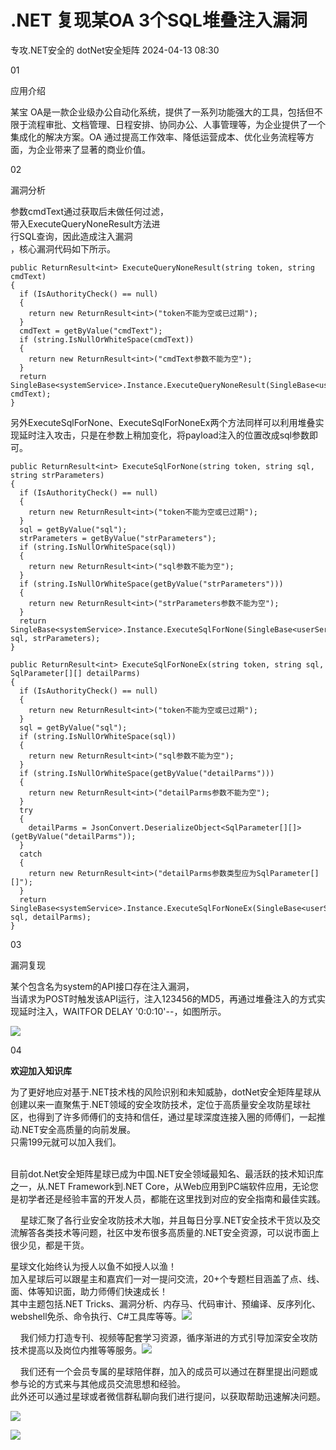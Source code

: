 #  .NET 复现某OA 3个SQL堆叠注入漏洞   
专攻.NET安全的  dotNet安全矩阵   2024-04-13 08:30  
  
01  
  
应用介绍  
  
某宝 OA是一款企业级办公自动化系统，提供了一系列功能强大的工具，包括但不限于流程审批、文档管理、日程安排、协同办公、人事管理等，为企业提供了一个集成化的解决方案。OA 通过提高工作效率、降低运营成本、优化业务流程等方面，为企业带来了显著的商业价值。  
  
  
  
02  
  
漏洞分析  
  
参数cmdText通过获取后未做任何过滤，  
带入ExecuteQueryNoneResult方法进  
行SQL查询，因此造成注入漏洞  
，核心漏洞代码如下所示。  
```
public ReturnResult<int> ExecuteQueryNoneResult(string token, string cmdText)
{
  if (IsAuthorityCheck() == null)
  {
    return new ReturnResult<int>("token不能为空或已过期");
  }
  cmdText = getByValue("cmdText");
  if (string.IsNullOrWhiteSpace(cmdText))
  {
    return new ReturnResult<int>("cmdText参数不能为空");
  }
  return SingleBase<systemService>.Instance.ExecuteQueryNoneResult(SingleBase<userService>.Instance.GetConnectionString(token), cmdText);
}
```  
  
另外ExecuteSqlForNone、ExecuteSqlForNoneEx两个方法同样可以利用堆叠实现延时注入攻击，只是在参数上稍加变化，将payload注入的位置改成sql参数即可。  
```
public ReturnResult<int> ExecuteSqlForNone(string token, string sql, string strParameters)
{
  if (IsAuthorityCheck() == null)
  {
    return new ReturnResult<int>("token不能为空或已过期");
  }
  sql = getByValue("sql");
  strParameters = getByValue("strParameters");
  if (string.IsNullOrWhiteSpace(sql))
  {
    return new ReturnResult<int>("sql参数不能为空");
  }
  if (string.IsNullOrWhiteSpace(getByValue("strParameters")))
  {
    return new ReturnResult<int>("strParameters参数不能为空");
  }
  return SingleBase<systemService>.Instance.ExecuteSqlForNone(SingleBase<userService>.Instance.GetConnectionString(token), sql, strParameters);
}
```  
```
public ReturnResult<int> ExecuteSqlForNoneEx(string token, string sql, SqlParameter[][] detailParms)
{
  if (IsAuthorityCheck() == null)
  {
    return new ReturnResult<int>("token不能为空或已过期");
  }
  sql = getByValue("sql");
  if (string.IsNullOrWhiteSpace(sql))
  {
    return new ReturnResult<int>("sql参数不能为空");
  }
  if (string.IsNullOrWhiteSpace(getByValue("detailParms")))
  {
    return new ReturnResult<int>("detailParms参数不能为空");
  }
  try
  {
    detailParms = JsonConvert.DeserializeObject<SqlParameter[][]>(getByValue("detailParms"));
  }
  catch
  {
    return new ReturnResult<int>("detailParms参数类型应为SqlParameter[][]");
  }
  return SingleBase<systemService>.Instance.ExecuteSqlForNoneEx(SingleBase<userService>.Instance.GetConnectionString(token), sql, detailParms);
}
```  
  
03  
  
漏洞复现  
  
某个包含名为system的API接口存在注入漏洞，  
当请求为POST时触发该API运行，注入123456的MD5，再通过堆叠注入的方式实现延时注入，WAITFOR DELAY '0:0:10'--，如图所示。  
  
![](https://mmbiz.qpic.cn/mmbiz_png/NO8Q9ApS1YickusbtTvzIHcME4dN9tJOPtHfSBHDCUAONuelZnPNria4PwibLjNfIT4EHq9WNQFtxoZov893CJtZw/640?wx_fmt=png&from=appmsg "")  
  
04  
  
**欢迎加入知识库**  
  
为了更好地应对基于.NET技术栈的风险识别和未知威胁，dotNet安全矩阵星球从创建以来一直聚焦于.NET领域的安全攻防技术，定位于高质量安全攻防星球社区，也得到了许多师傅们的支持和信任，通过星球深度连接入圈的师傅们，一起推动.NET安全高质量的向前发展。  
只需199元就可以加入我们。  
  
  
  
      
目前dot.Net安全矩阵星球已成为中国.NET安全领域最知名、最活跃的技术知识库之一，从.NET Framework到.NET Core，从Web应用到PC端软件应用，无论您是初学者还是经验丰富的开发人员，都能在这里找到对应的安全指南和最佳实践。  
  
    星球汇聚了各行业安全攻防技术大咖，并且每日分享.NET安全技术干货以及交流解答各类技术等问题，社区中发布很多高质量的.NET安全资源，可以说市面上很少见，都是干货。  
  
星球文化始终认为授人以鱼不如授人以渔！  
加入星球后可以跟星主和嘉宾们一对一提问交流，20+个专题栏目涵盖了点、线、面、体等知识面，助力师傅们快速成长！  
其中主题包括.NET Tricks、漏洞分析、内存马、代码审计、预编译、反序列化、webshell免杀、命令执行、C#工具库等等。![](https://mmbiz.qpic.cn/mmbiz_jpg/NO8Q9ApS1YiccvW0LwqSx3grm4bgM0fz01qCxrYGBR94wibZ7sk1zIO9DzCgviab9vmUic8qmvynXhSM8LxFhGG97w/640?wx_fmt=other&from=appmsg&wxfrom=5&wx_lazy=1&wx_co=1&tp=webp "")  
  
  
    我们倾力打造专刊、视频等配套学习资源，循序渐进的方式引导加深安全攻防技术提高以及岗位内推等等服务。![](https://mmbiz.qpic.cn/mmbiz_jpg/NO8Q9ApS1Y9XgicSeCfnDO0KyvDNdCZhG3pTSWHRekG0Wrp0FXyHO1mz9ia5uiaICjCmg5jIzx4ERLU8MjXWVSkCw/640?wx_fmt=other&from=appmsg&wxfrom=5&wx_lazy=1&wx_co=1&tp=webp "")  
  
  
    我们还有一个会员专属的星球陪伴群，加入的成员可以通过在群里提出问题或参与论的方式来与其他成员交流思想和经验。  
此外还可以通过星球或者微信群私聊向我们进行提问，以获取帮助迅速解决问题。  
  
![](https://mmbiz.qpic.cn/mmbiz_jpg/NO8Q9ApS1YiccvW0LwqSx3grm4bgM0fz07qexJ82p5wxfXsVyzE3cc1WOVswovGicr35RthtQKpibYwibbSvicTRnjA/640?wx_fmt=other&from=appmsg&wxfrom=5&wx_lazy=1&wx_co=1&tp=webp "")  
  
![](https://mmbiz.qpic.cn/mmbiz_jpg/NO8Q9ApS1Y9lvf0EpBgVnMoicPtLAx2A1ls9pNaRTDZ9HLg88k7qk0Y188fdC6DHaful53ibicIFD6ib6Wl4vbaW9Q/640?wx_fmt=other&from=appmsg&wxfrom=5&wx_lazy=1&wx_co=1&tp=webp "")  
  
  
